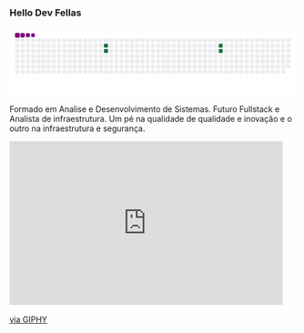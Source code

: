 ### Hello Dev Fellas

![snake gif](https://github.com/giraldelli/giraldelli-snake-eyes/blob/output/github-contribution-grid-snake.gif)


Formado em Analise e Desenvolvimento de Sistemas. 
Futuro Fullstack e Analista de infraestrutura.
Um pé na qualidade de qualidade e inovação e o outro na infraestrutura e segurança.
<iframe src="https://giphy.com/embed/quEsMOrr3hmQ8" width="480" height="288" style="" frameBorder="0" class="giphy-embed" allowFullScreen></iframe><p><a href="https://giphy.com/gifs/matrix-awesome-gifs-gif-quEsMOrr3hmQ8">via GIPHY</a></p>
